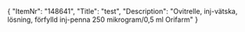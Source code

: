 {
  "ItemNr": "148641",
  "Title": "test",
  "Description": "Ovitrelle, inj-vätska, lösning, förfylld inj-penna 250 mikrogram/0,5 ml Orifarm"
}
